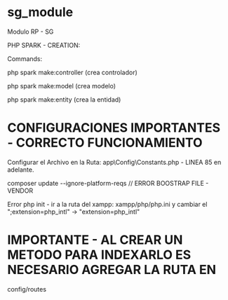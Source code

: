 # sg_module
 Modulo RP - SG
 
 
 PHP SPARK - CREATION:


Commands: 


php spark make:controller (crea controlador)


php spark make:model (crea modelo)


php spark make:entity (crea la entidad)

# CONFIGURACIONES IMPORTANTES - CORRECTO FUNCIONAMIENTO

Configurar el Archivo en la Ruta:   app\Config\Constants.php - LINEA 85 en adelante.


composer update --ignore-platform-reqs  // ERROR BOOSTRAP FILE - VENDOR


Error php init - ir a la ruta del xampp: xampp/php/php.ini y cambiar el ";extension=php_intl" -> "extension=php_intl"

# IMPORTANTE - AL CREAR UN METODO PARA INDEXARLO ES NECESARIO AGREGAR LA RUTA EN

config/routes
